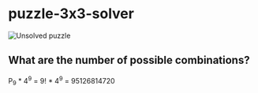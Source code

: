 # puzzle-3x3-solver

![Unsolved puzzle](static/puzzle.png?raw=true "Unsolved puzzle")

## What are the number of possible combinations?

P<sub>9</sub> * 4<sup>9</sup> = 9! * 4<sup>9</sup> = 95126814720
